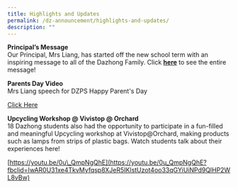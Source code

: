 ```yaml
---
title: Highlights and Updates
permalink: /dz-announcement/highlights-and-updates/
description: ""
---
```

**Principal’s Message**
<br>Our Principal, Mrs Liang, has started off the new school term with an inspiring message to all of the Dazhong Family. Click [**here**](https://dazhongpri-moe-edu-sg-admin.cwp.sg/about-us/principals-message) to see the entire message!

**Parents Day Video**
<br>Mrs Liang speech for DZPS Happy Parent's Day

[Click Here](https://drive.google.com/file/d/1uu2Tq-gLQCVb4kbbUT6UpGZP6TsAQITz/view?usp=sharing)

**Upcycling Workshop @ Vivistop @ Orchard**
<br>18 Dazhong students also had the opportunity to participate in a fun-filled and meaningful Upcycling workshop at Vivistop@Orchard, making products such as lamps from strips of plastic bags. Watch students talk about their experiences here!

[https://youtu.be/0u\_QmpNgQhE](https://youtu.be/0u_QmpNgQhE?fbclid=IwAR0U31xe4TkvMyfqsp8XJeR5IKlstUzot4oo33qGYiUiNPd9QlHP2WL8vBw)
